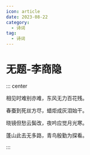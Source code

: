 ```yaml
---
icon: article
date: 2023-08-22
category:
  - 诗词
tag:
  - 诗词
---
```


# 无题-李商隐

<!-- more -->

::: center

相见时难别亦难，东风无力百花残。

春蚕到死丝方尽，蜡炬成灰泪始干。

晓镜但愁云鬓改，夜吟应觉月光寒。

蓬山此去无多路，青鸟殷勤为探看。

:::